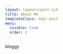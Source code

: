 ```yaml
---
layout: layouts/post.njk
title: About Me
templateClass: tmpl-post
menu:
  visible: true
  order: 2
---
```


bloggy
